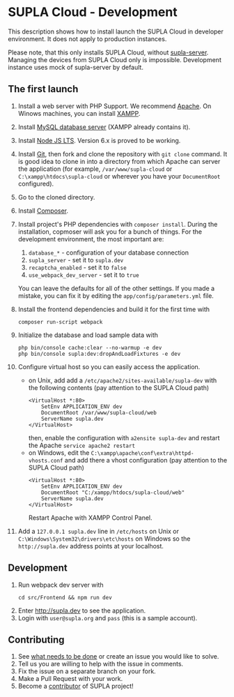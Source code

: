 # SUPLA Cloud - Development

This description shows how to install launch the SUPLA Cloud in
developer environment. It does not apply to production instances.

Please note, that this only installs SUPLA Cloud, without [supla-server](https://github.com/SUPLA/supla-core/tree/master/supla-server).
Managing the devices from SUPLA Cloud only is impossible. Development instance
uses mock of supla-server by default.

## The first launch

1. Install a web server with PHP Support. We recommend [Apache](http://httpd.apache.org/docs/2.4/).
   On Winows machines, you can install [XAMPP](https://www.apachefriends.org/pl/index.html).
2. Install [MySQL database server](https://dev.mysql.com/downloads/installer/) (XAMPP already contains it).
3. Install [Node JS LTS](https://nodejs.org/en/). Version 6.x is proved to be working.
4. Install [Git](https://git-scm.com/), then fork and clone the repository with `git clone` command.
   It is good idea to clone in into a directory from which Apache can server the application
   (for example, `/var/www/supla-cloud` or `C:\xampp\htdocs\supla-cloud` or wherever
   you have your `DocumentRoot` configured).
5. Go to the cloned directory.
6. Install [Composer](https://getcomposer.org/download/).
7. Install project's PHP dependencies with `composer install`. During the installation,
   copmoser will ask you for a bunch of things. For the development environment, the most important are:
    1. `database_*` - configuration of your database connection
    1. `supla_server` - set it to `supla.dev` 
    1. `recaptcha_enabled` - set it to `false`
    1. `use_webpack_dev_server` - set it to `true`
    
   You can leave the defaults for all of the other settings. If you made a mistake,
   you can fix it by editing the `app/config/parameters.yml` file.
   
8. Install the frontend dependencies and build it for the first time with
    ```
    composer run-script webpack
    ```
9. Initialize the database and load sample data with
   ```
   php bin/console cache:clear --no-warmup -e dev
   php bin/console supla:dev:dropAndLoadFixtures -e dev
   ```
10. Configure virtual host so you can easily access the application.
    * on Unix, add add a `/etc/apache2/sites-available/supla-dev` with the following contents
      (pay attention to the SUPLA Cloud path)
      ```
      <VirtualHost *:80>
          SetEnv APPLICATION_ENV dev
          DocumentRoot /var/www/supla-cloud/web
          ServerName supla.dev
      </VirtualHost>
      ```
      then, enable the configuration with `a2ensite supla-dev` and restart the Apache `service apache2 restart`
    * on Windows, edit the `C:\xampp\apache\conf\extra\httpd-vhosts.conf` and add there a vhost configuration
      (pay attention to the SUPLA Cloud path)
      ```
      <VirtualHost *:80>
          SetEnv APPLICATION_ENV dev
          DocumentRoot "C:/xampp/htdocs/supla-cloud/web"
          ServerName supla.dev
      </VirtualHost>
      ```
      Restart Apache with XAMPP Control Panel.
11. Add a `127.0.0.1 supla.dev` line in `/etc/hosts` on Unix or `C:\Windows\System32\drivers\etc\hosts` on Windows
    so the `http://supla.dev` address points at your localhost.


## Development

1. Run webpack dev server with
    ```
    cd src/Frontend && npm run dev
    ```
2. Enter http://supla.dev to see the application.
3. Login with `user@supla.org` and `pass` (this is a sample account).

## Contributing

1. See [what needs to be done](https://github.com/SUPLA/supla-cloud/issues) or create an issue you would like to solve.
2. Tell us you are willing to help with the issue in comments.
3. Fix the issue on a separate branch on your fork.
4. Make a Pull Request with your work.
5. Become a [contributor](https://github.com/SUPLA/supla-cloud/graphs/contributors) of SUPLA project!
